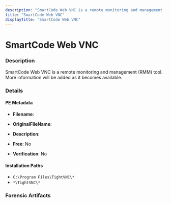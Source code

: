 ```yaml
---
description: "SmartCode Web VNC is a remote monitoring and management (RMM) tool. More information will be added as it becomes available."
title: "SmartCode Web VNC"
displayTitle: "SmartCode Web VNC"
---
```




# SmartCode Web VNC


### Description

SmartCode Web VNC is a remote monitoring and management (RMM) tool. More information will be added as it becomes available.




### Details


#### PE Metadata
- **Filename**: 
- **OriginalFileName**: 
- **Description**: 


- **Free**: No

- **Verification**: No




#### Installation Paths
- `C:\Program Files\TightVNC\*`
- `*\TightVNC\*`

### Forensic Artifacts









